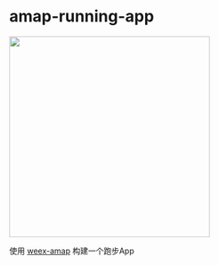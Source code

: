 # amap-running-app

<img width="360" src="http://img1.vued.vanthink.cn/vued1796109b79d25e79bf6eaa4a79c2f44f.png" />

使用 [weex-amap](https://github.com/weex-plugins/weex-amap) 构建一个跑步App

